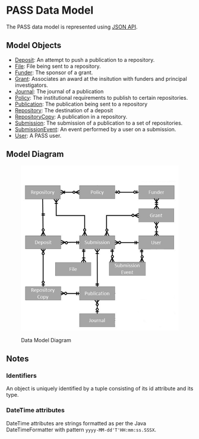 # PASS Data Model

The PASS data model is represented using [JSON API](https://jsonapi.org/).

## Model Objects

* [Deposit](./model/Deposit.md): An attempt to push a publication to a repository.
* [File](./model/File.md): File being sent to a repository.
* [Funder](./model/Funder.md): The sponsor of a grant.
* [Grant](./model/Grant.md): Associates an award at the insitution with funders and principal investigators.
* [Journal](./model/Journal.md): The journal of a publication
* [Policy](./model/Policy.md): The institutional requirements to publish to certain repositories.
* [Publication](./model/Publication.md): The publication being sent to a repository
* [Repository](./model/Repository.md): The destination of a deposit
* [RepositoryCopy](./model/RepositoryCopy.md): A publication in a repository.
* [Submission](./model/Submission.md): The submission of a publication to a set of repositories.
* [SubmissionEvent](./model/SubmissionEvent.md): An event performed by a user on a submission.
* [User](./model/User.md): A PASS user.

## Model Diagram

<figure><img src="/.gitbook/assets/pass_data_model.png" alt="Data Model Diagram"><figcaption><p>Data Model Diagram</p></figcaption></figure>

## Notes

### Identifiers

An object is uniquely identified by a tuple consisting of its id attribute and its type.

### DateTime attributes

DateTime attributes are strings formatted as per the Java DateTimeFormatter with pattern `yyyy-MM-dd'T'HH:mm:ss.SSSX`.
